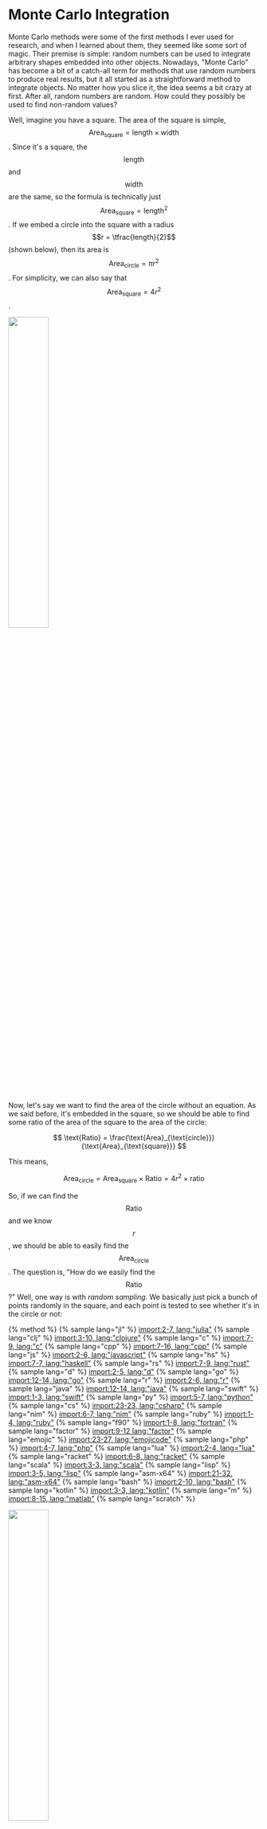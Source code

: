 # Monte Carlo Integration

Monte Carlo methods were some of the first methods I ever used for research, and when I learned about them, they seemed like some sort of magic.
Their premise is simple: random numbers can be used to integrate arbitrary shapes embedded into other objects.
Nowadays, "Monte Carlo" has become a bit of a catch-all term for methods that use random numbers to produce real results, but it all started as a straightforward method to integrate objects.
No matter how you slice it, the idea seems a bit crazy at first.
After all, random numbers are random.
How could they possibly be used to find non-random values?

Well, imagine you have a square.
The area of the square is simple, $$\text{Area}_{\text{square}} = \text{length} \times \text{width}$$.
Since it's a square, the $$\text{length}$$ and $$\text{width}$$ are the same, so the formula is technically just $$\text{Area}_{\text{square}} = \text{length}^2$$.
If we embed a circle into the square with a radius $$r = \tfrac{length}{2}$$ (shown below), then its area is $$\text{Area}_{\text{circle}}=\pi r^2$$.
For simplicity, we can also say that $$\text{Area}_{\text{square}}=4r^2$$.

<p>
    <img  class="center" src="res/square_circle.png" style="width:40%"/>
</p>

Now, let's say we want to find the area of the circle without an equation.
As we said before, it's embedded in the square, so we should be able to find some ratio of the area of the square to the area of the circle:

$$
\text{Ratio} = \frac{\text{Area}_{\text{circle}}}{\text{Area}_{\text{square}}}
$$

This means,

$$
\text{Area}_{\text{circle}} = \text{Area}_{\text{square}}\times\text{Ratio} = 4r^2 \times \text{ratio}
$$

So, if we can find the $$\text{Ratio}$$ and we know $$r$$, we should be able to easily find the $$\text{Area}_{\text{circle}}$$.
The question is, "How do we easily find the $$\text{Ratio}$$?"
Well, one way is with *random sampling*.
We basically just pick a bunch of points randomly in the square, and
each point is tested to see whether it's in the circle or not:

{% method %}
{% sample lang="jl" %}
[import:2-7, lang:"julia"](code/julia/monte_carlo.jl)
{% sample lang="clj" %}
[import:3-10, lang:"clojure"](code/clojure/monte_carlo.clj)
{% sample lang="c" %}
[import:7-9, lang:"c"](code/c/monte_carlo.c)
{% sample lang="cpp" %}
[import:7-16, lang:"cpp"](code/cpp/monte_carlo.cpp)
{% sample lang="js" %}
[import:2-6, lang:"javascript"](code/javascript/monte_carlo.js)
{% sample lang="hs" %}
[import:7-7, lang:"haskell"](code/haskell/monteCarlo.hs)
{% sample lang="rs" %}
[import:7-9, lang:"rust"](code/rust/monte_carlo.rs)
{% sample lang="d" %}
[import:2-5, lang:"d"](code/d/monte_carlo.d)
{% sample lang="go" %}
[import:12-14, lang:"go"](code/go/monteCarlo.go)
{% sample lang="r" %}
[import:2-6, lang:"r"](code/r/monte_carlo.R)
{% sample lang="java" %}
[import:12-14, lang:"java"](code/java/MonteCarlo.java)
{% sample lang="swift" %}
[import:1-3, lang:"swift"](code/swift/monte_carlo.swift)
{% sample lang="py" %}
[import:5-7, lang:"python"](code/python/monte_carlo.py)
{% sample lang="cs" %}
[import:23-23, lang:"csharp"](code/csharp/Circle.cs)
{% sample lang="nim" %}
[import:6-7, lang:"nim"](code/nim/monte_carlo.nim)
{% sample lang="ruby" %}
[import:1-4, lang:"ruby"](code/ruby/monte_carlo.rb)
{% sample lang="f90" %}
[import:1-8, lang:"fortran"](code/fortran/monte_carlo.f90)
{% sample lang="factor" %}
[import:9-12 lang:"factor"](code/factor/monte_carlo.factor)
{% sample lang="emojic" %}
[import:23-27, lang:"emojicode"](code/emojicode/monte_carlo.emojic)
{% sample lang="php" %}
[import:4-7, lang:"php"](code/php/monte_carlo.php)
{% sample lang="lua" %}
[import:2-4, lang="lua"](code/lua/monte_carlo.lua)
{% sample lang="racket" %}
[import:6-8, lang:"racket"](code/racket/monte_carlo.rkt)
{% sample lang="scala" %}
[import:3-3, lang:"scala"](code/scala/monte_carlo.scala)
{% sample lang="lisp" %}
[import:3-5, lang:"lisp"](code/clisp/monte-carlo.lisp)
{% sample lang="asm-x64" %}
[import:21-32, lang:"asm-x64"](code/asm-x64/monte_carlo.s)
{% sample lang="bash" %}
[import:2-10, lang:"bash"](code/bash/monte_carlo.bash)
{% sample lang="kotlin" %}
[import:3-3, lang:"kotlin"](code/kotlin/MonteCarlo.kt)
{% sample lang="m" %}
[import:8-15, lang:"matlab"](code/matlab/monte.m)
{% sample lang="scratch" %}
<p>
    <img  class="center" src="code/scratch/InCircle.svg" style="width:40%" />
</p>
{% sample lang="coco" %}
[import:4-9, lang:"coconut"](code/coconut/monte_carlo.coco)
{% sample lang="ps1" %}
[import:1-3, lang:"powershell"](code/powershell/MonteCarlo.ps1)
{% endmethod %}

If it's in the circle, we increase an internal count by one, and in the end,

$$
\text{Ratio} = \frac{\text{count in circle}}{\text{total number of points used}}
$$

If we use a small number of points, this will only give us a rough approximation, but as we start adding more and more points, the approximation becomes much, much better (as shown below)!

<p>
    <img  class="center" src="res/monte_carlo.gif" style="width:60%"/>
</p>

The true power of Monte Carlo comes from the fact that it can be used to integrate literally any object that can be embedded into the square.
As long as you can write some function to tell whether the provided point is inside the shape you want (like `in_circle()` in this case), you can use Monte Carlo integration!
This is obviously an incredibly powerful tool and has been used time and time again for many different areas of physics and engineering.
I can guarantee that we will see similar methods crop up all over the place in the future!

## Video Explanation

Here is a video describing Monte Carlo integration:

<div style="text-align:center">
<iframe width="560" height="315" src="https://www.youtube-nocookie.com/embed/AyBNnkYrSWY" frameborder="0" allow="accelerometer; autoplay; encrypted-media; gyroscope; picture-in-picture" allowfullscreen></iframe>
</div>

## Example Code
Monte Carlo methods are famous for their simplicity.
It doesn't take too many lines to get something simple going.
Here, we are just integrating a circle, like we described above; however, there is a small twist and trick.
Instead of calculating the area of the circle, we are instead trying to find the value of $$\pi$$, and
rather than integrating the entire circle, we are only integrating the upper right quadrant of the circle from $$0 < x, y < 1$$.
This saves a bit of computation time, but also requires us to multiply our output by $$4$$.

That's all there is to it!
Feel free to submit your version via pull request, and thanks for reading!

{% method %}
{% sample lang="jl" %}
[import, lang:"julia"](code/julia/monte_carlo.jl)
{% sample lang="clj" %}
[import, lang:"clojure"](code/clojure/monte_carlo.clj)
{% sample lang="c" %}
[import, lang:"c"](code/c/monte_carlo.c)
{% sample lang="cpp" %}
[import, lang:"cpp"](code/cpp/monte_carlo.cpp)
{% sample lang="js" %}
[import, lang:"javascript"](code/javascript/monte_carlo.js)
{% sample lang="hs" %}
[import, lang:"haskell"](code/haskell/monteCarlo.hs)
{% sample lang="rs" %}
[import, lang:"rust"](code/rust/monte_carlo.rs)
{% sample lang="d" %}
[import, lang:"d"](code/d/monte_carlo.d)
{% sample lang="go" %}
[import, lang:"go"](code/go/monteCarlo.go)
{% sample lang="r" %}
[import, lang:"r"](code/r/monte_carlo.R)
{% sample lang="java" %}
[import, lang:"java"](code/java/MonteCarlo.java)
{% sample lang="swift" %}
[import, lang:"swift"](code/swift/monte_carlo.swift)
{% sample lang="py" %}
[import, lang:"python"](code/python/monte_carlo.py)
{% sample lang="cs" %}
##### MonteCarlo.cs
[import, lang:"csharp"](code/csharp/MonteCarlo.cs)
##### Circle.cs
[import, lang:"csharp"](code/csharp/Circle.cs)
##### Program.cs
[import, lang:"csharp"](code/csharp/Program.cs)
{% sample lang="nim" %}
[import, lang:"nim"](code/nim/monte_carlo.nim)
{% sample lang="ruby" %}
[import, lang:"ruby"](code/ruby/monte_carlo.rb)
{% sample lang="f90" %}
[import, lang:"fortran"](code/fortran/monte_carlo.f90)
{% sample lang="factor" %}
[import, lang:"factor"](code/factor/monte_carlo.factor)
{% sample lang="emojic" %}
[import, lang:"emojicode"](code/emojicode/monte_carlo.emojic)
{% sample lang="php" %}
[import, lang:"php"](code/php/monte_carlo.php)
{% sample lang="lua" %}
[import, lang="lua"](code/lua/monte_carlo.lua)
{% sample lang="racket" %}
[import, lang:"racket"](code/racket/monte_carlo.rkt)
{% sample lang="scala" %}
[import, lang:"scala"](code/scala/monte_carlo.scala)
{% sample lang="lisp" %}
[import, lang:"lisp"](code/clisp/monte-carlo.lisp)
{% sample lang="asm-x64" %}
[import, lang:"asm-x64"](code/asm-x64/monte_carlo.s)
{% sample lang="bash" %}
[import, lang:"bash"](code/bash/monte_carlo.bash)
{% sample lang="kotlin" %}
[import, lang:"kotlin"](code/kotlin/MonteCarlo.kt)
{% sample lang="m" %}
[import, lang:"matlab"](code/matlab/monte.m)
{% sample lang="scratch" %}
The code snippets were taken from this [scratch project](https://scratch.mit.edu/projects/319610349)
<p>
    <img  class="center" src="code/scratch/Algorithm.svg" style="width:100%" />
</p>
{% sample lang="coco" %}
[import, lang:"coconut"](code/coconut/monte_carlo.coco)
{% sample lang="ps1" %}
[import, lang:"powershell"](code/powershell/MonteCarlo.ps1)
{% endmethod %}

<script>
MathJax.Hub.Queue(["Typeset",MathJax.Hub]);
</script>

## License

##### Code Examples

The code examples are licensed under the MIT license (found in [LICENSE.md](https://github.com/algorithm-archivists/algorithm-archive/blob/main/LICENSE.md)).

##### Text

The text of this chapter was written by [James Schloss](https://github.com/leios) and is licensed under the [Creative Commons Attribution-ShareAlike 4.0 International License](https://creativecommons.org/licenses/by-sa/4.0/legalcode).

[<p><img  class="center" src="../cc/CC-BY-SA_icon.svg" /></p>](https://creativecommons.org/licenses/by-sa/4.0/)

##### Images/Graphics
- The image "[squarecircle](res/square_circle.png)" was created by [James Schloss](https://github.com/leios) and is licensed under the [Creative Commons Attribution-ShareAlike 4.0 International License](https://creativecommons.org/licenses/by-sa/4.0/legalcode).
- The animation "[simplemontecarlo](res/monte_carlo.gif)" was created by [James Schloss](https://github.com/leios) and is licensed under the [Creative Commons Attribution-ShareAlike 4.0 International License](https://creativecommons.org/licenses/by-sa/4.0/legalcode).


##### Pull Requests

After initial licensing ([#560](https://github.com/algorithm-archivists/algorithm-archive/pull/560)), the following pull requests have modified the text or graphics of this chapter:
- none
